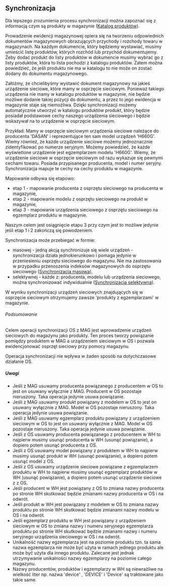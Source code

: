 ## Synchronizacja

Dla lepszego zrozumienia procesu synchronizacji można zapoznać się z informacją czym są produkty w magazynie ([Katalog produktów](produkt_wyjasnienie.md)).

Prowadzenie ewidencji magazynowej opiera się na tworzeniu odpowiednich dokumentów magazynowych obrazujących przychody i rozchody towaru w magazynach. Na każdym dokumencie, który będziemy wystawiać, musimy umieścić listę produktów, których rozchód lub przychód dokumentujemy. Żeby dodać produkt do listy produktów w dokumencie musimy wybrać go z listy produktów, która to lista pochodzi z katalogu produktów. Zatem można powiedzieć, że jeśli produktu nie ma w katalogu to nie może on zostać dodany do dokumentu magazynowego.

Załóżmy, że chcielibyśmy wystawić dokument magazynowy na jakieś urządzenie sieciowe, które mamy w osprzęcie sieciowym. Ponieważ takiego urządzenia nie mamy w katalogu produktów w magazynie, nie będzie możliwe dodanie takiej pozycji do dokumentu, a przez to jego ewidencja w magazynie staje się niemożliwa. Dzięki synchronizacji możemy automatycznie utworzyć w katalogu produktów produkt, który będzie posiadał podstawowe cechy naszego urządzenia sieciowego i będzie wskazywał na to urządzenie w osprzęcie sieciowym.

Przykład: Mamy w osprzęcie sieciowym urządzenia sieciowe należące do producenta 'DASAN' i reprezentujące ten sam model urządzeń 'H660G'. Wiemy również, że każde urządzenie sieciowe możemy jednoznacznie zidentyfikować po numerze seryjnym. Możemy powiedzieć, że każde wyświetlone urządzenie jest egzemplarzem modelu 'H660G'. Wiemy, że urządzenie sieciowe w osprzęcie sieciowym od razu wykazuje się pewnymi cechami towaru. Posiada przypisanego producenta, model i numer seryjny. Synchronizacja mapuje te cechy na cechy produktu w magazynie.

Mapowanie odbywa się etapowo:
- etap 1 - mapowanie producenta z osprzętu sieciowego na producenta w magazynie,
- etap 2 - mapowanie modelu z osprzętu sieciowego na produkt w magazynie,
- etap 3 - mapowanie urządzenia sieciowego z osprzętu sieciowego na egzemplarz produktu w magazynie.

Naszym celem jest osiągnięcie etapu 3 przy czym jest to możliwe jedynie jeśli etap 1 i 2 zakończą się powodzeniem.

Synchronizacja może przebiegać w formie:
- masowej - jedną akcją synchronizuje się wiele urządzeń - synchronizacja działa jednokierunkowo i pomaga jedynie w przeniesieniu osprzętu sieciowego do magazynu. Nie ma zastosowania w przypadku przenoszenia indeksów magazynowych do osprzętu sieciowego ([Synchronizacja masowa](synchronizacja_masowa.md)),
- selektywnej - każde z: producenta, modelu lub urządzenia sieciowego, można synchronizować indywidualnie ([Synchronizacja selektywna](synchronizacja_selektywna.md)).

W wyniku synchronizacji urządzeń sieciowych znajdujących się w osprzęcie sieciowym otrzymujemy zawsze 'produkty z egzemplarzami' w magazynie.

###### Podsumowanie

Celem operacji synchronizacji OS z MAG jest wprowadzenie urządzeń sieciowych do magazynu jako produkty. Ten proces tworzy powiązanie pomiędzy produktem w MAG a urządzeniem sieciowym w OS i pozwala ewidencjonować osprzęt sieciowy przy pomocy magazynu.

Operacja synchronizacji nie wpływa w żaden sposób na dotychczasowe działanie OS.

##### Uwagi

- Jeśli z MAG usuwamy producenta powiązanego z producentem w OS to jest on usuwany wyłącznie z MAG. Producent w OS pozostaje nieruszony. Taka operacja jedynie usuwa powiązanie.
- Jeśli z MAG usuwamy produkt powiązany z modelem w OS to jest on usuwany wyłącznie z MAG. Model w OS pozostaje nieruszony. Taka operacja jedynie usuwa powiązanie.
- Jeśli z MAG usuwamy egzemplarz produktu powiązany z urządzeniem sieciowym w OS to jest on usuwany wyłącznie z MAG. Model w OS pozostaje nieruszony. Taka operacja jedynie usuwa powiązanie.
- Jeśli z OS usuwamy producenta powiązanego z producentem w WH to najpierw musimy usunąć producenta w WH (usunąć powiązanie), a dopiero potem usunąć producenta z OS.
- Jeśli z OS usuwamy model powiązany z produktem w WH to najpierw musimy usunąć produkt w WH (usunąć powiązanie), a dopiero potem usunąć model z OS.
- Jeśli z OS usuwamy urządzenie sieciowe powiązane z egzemplarzem produktu w WH to najpierw musimy usunąć egzemplarz produktów w WH (usunąć powiązanie), a dopiero potem usunąć urządzenie sieciowe z z OS.
- Jeśli producent w WH jest powiązany z OS to zmiana nazwy producenta po stronie WH skutkować będzie zmianami nazwy producenta w OS i na odwrót.
- Jeśli produkt w WH jest powiązany z modelem w OS to zmiana nazwy produktu po stronie WH skutkować będzie zmianami nazwy modelu w OS i na odwrót.
- Jeśli egzemplarz produktu w WH jest powiązany z urządzeniem sieciowym w OS to zmiana nazwy i numeru seryjnego egzemplarza produktu po stronie WH skutkować będzie zmianami nazwy i numeru seryjnego urządzenia sieciowego w OS i na odwrót.
- Unikalność nazwy egzemplarza jest na poziomie produktu tzn. ta sama nazwa egzemplarza nie może być użyta w ramach jednego produktu ale może być użyta dla innego produktu. Zalecane jest jednak utrzymywanie unikalności nazwy egzemplarzy na poziomie całego magazynu.
- Nazwy producentów, produktów i egzemplarzy w WH są niewrażliwe na wielkość liter np. nazwa 'device' , 'DEVICE' i 'Device' są traktowane jako takie same.

